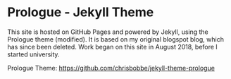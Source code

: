 # Prologue - Jekyll Theme

This site is hosted on GitHub Pages and powered by Jekyll, using the Prologue theme (modified). It is based on my original blogspot blog, which has since been deleted. Work began on this site in August 2018, before I started university.

Prologue Theme: https://github.com/chrisbobbe/jekyll-theme-prologue